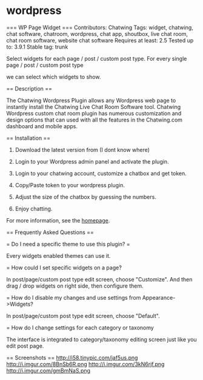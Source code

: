 wordpress
=========
=== WP Page Widget ===
Contributors: Chatwing
Tags: widget, chatwing, chat software, chatroom, wordpress, chat app, shoutbox, live chat room, chat room software, website chat software
Requires at least: 2.5
Tested up to: 3.9.1
Stable tag: trunk

Select widgets for each page / post / custom post type. For every single page / post / custom post type

we can select which widgets to show.


== Description ==

The Chatwing Wordpress Plugin allows any Wordpress web page to instantly install the Chatwing Live Chat Room Software tool. Chatwing Wordpress custom chat room plugin has numerous customization and design options that can used with all the features in the Chatwing.com dashboard and mobile apps.

== Installation ==

1. Download the latest version from (I dont know where)

2. Login to your Wordpress admin panel and activate the plugin.

3. Login to your chatwing account, customize a chatbox and get token.

4. Copy/Paste token to your wordpress plugin.

5. Adjust the size of the chatbox by guessing the numbers.

6. Enjoy chatting.


For more information, see the [homepage](http://chatwing.com/).

== Frequently Asked Questions ==

= Do I need a specific theme to use this plugin? =

Every widgets enabled themes can use it.

= How could I set specific widgets on a page?

In post/page/custom post type edit screen, choose "Customize". And then drag / drop widgets on right side, then configure them.

= How do I disable my changes and use settings from Appearance->Widgets?

In post/page/custom post type edit screen, choose "Default".

= How do I change settings for each category or taxonomy

The interface is integrated to category/taxonomy editing screen just like you edit post page.

== Screenshots ==
http://i58.tinypic.com/jaf5us.png
http://i.imgur.com/8BnSb6R.png
http://i.imgur.com/3kN6rjf.png
http://i.imgur.com/gmBmNaS.png
